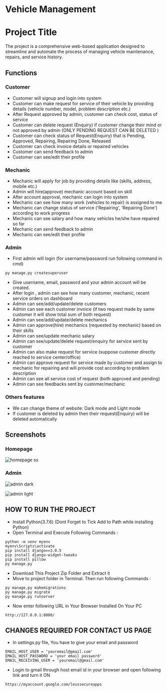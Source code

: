 # Vehicle Management

# Project Title

The project is a comprehensive web-based application designed to streamline and automate the process of managing vehicle maintenance, repairs, and service history. 


## Functions
### Customer
* Customer will signup and login into system
* Customer can make request for service of their vehicle by providing details (vehicle number, model, problem description etc.)
* After Request approved by admin, customer can check cost, status of service
* Customer can delete request (Enquiry) if customer change their mind or not approved by admin (ONLY PENDING REQUEST CAN BE DELETED )
* Customer can check status of Request(Enquiry) that is Pending, Approved, Repairing, Repairing Done, Released
* Customer can check invoice details or repaired vehicles
* Customer can send feedback to admin
* Customer can see/edit their profile

### Mechanic
* Mechanic will apply for job by providing details like (skills, address, mobile etc.)
* Admin will hire(approve) mechanic account based on skill
* After account approval, mechanic can login into system
* Mechanic can see how many work (vehicles to repair) is assigned to me
* Mechanic can change status of service ('Repairing', 'Repairing Done') according to work progress
* Mechanic can see salary and how many vehicles he/she have repaired so far
* Mechanic can send feedback to admin
* Mechanic can see/edit their profile

### Admin
* First admin will login (for username/password run following command in cmd)
```
py manage.py createsuperuser
```
* Give username, email, password and your admin account will be created.
* After login , admin can see how many customer, mechanic, recent service orders on dashboard
* Admin can see/add/update/delete customers
* Admin can see each customer invoice (if two request made by same customer it will show total sum of both request)
* Admin can see/add/update/delete mechanics
* Admin can approve(hire) mechanics (requested by mechanic) based on their skills
* Admin can see/update mechanic salary
* Admin can see/update/delete request/enquiry for service sent by customer
* Admin can also make request for service (suppose customer directly reached to service center/office)
* Admin can approve request for service made by customer and assign to mechanic for repairing and will provide cost according to problem description
* Admin can see all service cost of request (both approved and pending)
* Admin can see feedbacks sent by customer/mechanic

### Others features
* We can change theme of website: Dark mode and Light mode
* If customer is deleted by admin then their request(Enquiry) will be deleted automatically

## Screenshots
### Homepage
![homepage ss](https://github.com/cryptic-vedant/vehiclemanagement/tree/main/static/screenshots/home.png?raw=true)
### Admin
![admin dark](https://github.com/cryptic-vedant/vehiclemanagement/tree/main/static/screenshots/admin_dark.png?raw=true)

![admin light](https://github.com/cryptic-vedant/vehiclemanagement/tree/main/static/screenshots/admin_light.png?raw=true)

## HOW TO RUN THE PROJECT
* Install Python(3.7.6) (Dont Forget to Tick Add to Path while installing Python)
* Open Terminal and Execute Following Commands :
```
python -m venv myenv
myenv\Scripts\activate
pip install django==3.0.5
pip install django-widget-tweaks
pip install pillow
py manage.py
```
* Download This Project Zip Folder and Extract it
* Move to project folder in Terminal. Then run following Commands :
```
py manage.py makemigrations
py manage.py migrate
py manage.py runserver
```
* Now enter following URL in Your Browser Installed On Your PC
```
http://127.0.0.1:8000/
```
## CHANGES REQUIRED FOR CONTACT US PAGE
* In settings.py file, You have to give your email and password
```
EMAIL_HOST_USER = 'youremail@gmail.com'
EMAIL_HOST_PASSWORD = 'your email password'
EMAIL_RECEIVING_USER = 'youremail@gmail.com'
```
* Login to gmail through host email id in your browser and open following link and turn it ON
```
https://myaccount.google.com/lesssecureapps
```

